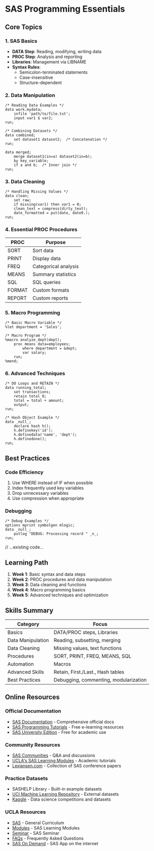 # SAS Programming Essentials

## Core Topics

### 1. SAS Basics
- **DATA Step**: Reading, modifying, writing data
- **PROC Step**: Analysis and reporting
- **Libraries**: Management via LIBNAME
- **Syntax Rules**: 
  - Semicolon-terminated statements
  - Case-insensitive
  - Structure-dependent

### 2. Data Manipulation
```sas
/* Reading Data Examples */
data work.mydata;
    infile 'path/to/file.txt';
    input var1 $ var2;
run;

/* Combining Datasets */
data combined;
    set dataset1 dataset2;  /* Concatenation */
run;

data merged;
    merge dataset1(in=a) dataset2(in=b);
    by key_variable;
    if a and b;  /* Inner join */
run;
```

### 3. Data Cleaning
```sas
/* Handling Missing Values */
data clean;
    set raw;
    if missing(var1) then var1 = 0;
    clean_text = compress(dirty_text);
    date_formatted = put(date, date9.);
run;
```

### 4. Essential PROC Procedures

| PROC | Purpose |
|------|---------|
| SORT | Sort data |
| PRINT | Display data |
| FREQ | Categorical analysis |
| MEANS | Summary statistics |
| SQL | SQL queries |
| FORMAT | Custom formats |
| REPORT | Custom reports |

### 5. Macro Programming
```sas
/* Basic Macro Variable */
%let department = 'Sales';

/* Macro Program */
%macro analyze_dept(dept);
    proc means data=employees;
        where department = &dept;
        var salary;
    run;
%mend;
```

### 6. Advanced Techniques
```sas
/* DO Loops and RETAIN */
data running_total;
    set transactions;
    retain total 0;
    total = total + amount;
    output;
run;

/* Hash Object Example */
data _null_;
    declare hash h();
    h.definekey('id');
    h.definedata('name', 'dept');
    h.definedone();
run;
```

## Best Practices

### Code Efficiency
1. Use WHERE instead of IF when possible
2. Index frequently used key variables
3. Drop unnecessary variables
4. Use compression when appropriate

### Debugging
```sas
/* Debug Examples */
options mprint symbolgen mlogic;
data _null_;
    putlog "DEBUG: Processing record " _n_;
run;
```

// ...existing code...

## Learning Path
1. **Week 1**: Basic syntax and data steps
2. **Week 2**: PROC procedures and data manipulation
3. **Week 3**: Data cleaning and functions
4. **Week 4**: Macro programming basics
5. **Week 5**: Advanced techniques and optimization

## Skills Summary

| Category | Focus |
|----------|-------|
| Basics | DATA/PROC steps, Libraries |
| Data Manipulation | Reading, subsetting, merging |
| Data Cleaning | Missing values, text functions |
| Procedures | SORT, PRINT, FREQ, MEANS, SQL |
| Automation | Macros |
| Advanced Skills | Retain, First./Last., Hash tables |
| Best Practices | Debugging, commenting, modularization |## Learning Path

## Online Resources

### Official Documentation
- [SAS Documentation](https://documentation.sas.com/) - Comprehensive official docs
- [SAS Programming Tutorials](https://support.sas.com/edu/elearning.html) - Free e-learning resources
- [SAS University Edition](https://www.sas.com/en_us/software/university-edition.html) - Free for academic use

### Community Resources
- [SAS Communities](https://communities.sas.com/) - Q&A and discussions
- [UCLA's SAS Learning Modules](https://stats.oarc.ucla.edu/sas/) - Academic tutorials
- [Lexjansen.com](https://www.lexjansen.com/) - Collection of SAS conference papers

### Practice Datasets
- SASHELP Library - Built-in example datasets
- [UCI Machine Learning Repository](https://archive.ics.uci.edu/ml/index.php) - External datasets
- [Kaggle](https://www.kaggle.com/datasets) - Data science competitions and datasets

### UCLA Resources
<!-- - [Title](link) - External datasets -->
- [SAS](https://stats.oarc.ucla.edu/sas/) - General Curriculum
- [Modules](https://stats.oarc.ucla.edu/sas/modules/) - SAS Learning Modules
- [Seminar](https://stats.oarc.ucla.edu/other/mult-pkg/seminars/#SAS) - SAS Seminar
- [FAQs](https://stats.oarc.ucla.edu/sas/faq/) - Frequently Asked Questions
- [SAS On Demand](https://stats.oarc.ucla.edu/sas/seminars/notes/how-to-access-sas-ondemand/
) - SAS App on the internet
